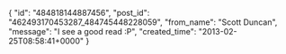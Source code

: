 {
   "id": "484818144887456",
   "post_id": "462493170453287_484745448228059",
   "from_name": "Scott Duncan",
   "message": "I see a good read :P",
   "created_time": "2013-02-25T08:58:41+0000"
 }
